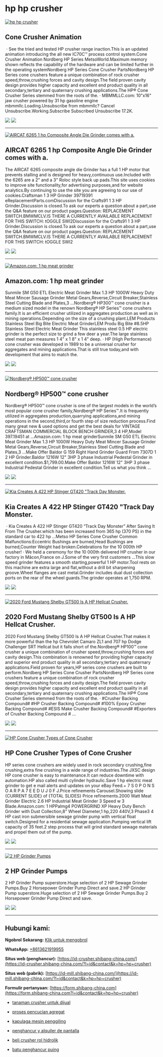 # hp hp crusher

<a href="https://swt.shibang-china.com/?l=id&img&k=hp+hp+crusher" target="_blank">![hp hp crusher](http://static.shibang-china.com/all-800x300/17.jpg)</a>

## Cone Crusher Animation
&nbsp;&#0183;&#32;See the tried and tested HP crusher range inaction.This is an updated animation introducing the all new IC70C™ process control system.Cone Crusher Animation Nordberg HP Series MetsoWorld.Maximum memory shown reflects the capability of the hardware and can be limited further in the operating systemNordberg HP Series Cone Crusher PartsNordberg HP Series cone crushers feature a unique combination of rock crusher speed,throw,crushing forces and cavity design.The field proven cavity design provides higher capacity and excellent end product quality in all secondary,tertiary and quaternary crushing applications.The HP&#174; Cone Crusher Series stemmed from the roots of the.&nbsp;&#0183;&#32;MBMMLLC.com: 10&quot;x16&quot; jaw crusher powered by 31 hp gasoline engine mbmmllc.Loading.Unsubscribe from mbmmllc? Cancel Unsubscribe.Working.Subscribe Subscribed Unsubscribe 17.2K.


<a href="https://whatsapp.shibangsoft.com/WhatsApp.php" target="_blank" title="WhatsApp">![](http://static.shibang-china.com/icon/whatsapp.png)</a> <a href="https://swt.shibang-china.com/?l=id&icon&k=hp+hp+crusher" target="_blank">![](http://static.shibang-china.com/icon/chat-id.png)</a>

---

<a href="https://swt.shibang-china.com/?l=id&img&k=hp+hp+crusher" target="_blank">![AIRCAT 6265 1 hp Composite Angle Die Grinder comes with a.](http://static.shibang-china.com/all-800x300/1360.jpg)</a>

## AIRCAT 6265 1 hp Composite Angle Die Grinder comes with a.
The AIRCAT 6265 composite angle die Grinder has a full 1 HP motor that prevents stalling and is designed for heavy,continuous use.Included with the 6265 are a 2&quot; and a 3&quot; Roloc style back up pads.This site uses cookies to improve site functionality,for advertising purposes,and for website analytics.By continuing to use the site you are agreeing to our use of cookies.Craftsman 1 3 HP Grinder 39719391 eReplacementParts.comDiscussion for the Crafts91 1 3 HP Grinder.Discussion is closed.To ask our experts a question about a part,use the Q&amp;A feature on our product pages.Question: REPLACEMENT SWITCH.BMWMCLV.IS THERE A CURRENTLY AVAILABLE REPLACEMENT FOR THIS SWITCH: tOGGLE SWI2Discussion for the Crafts91 1 3 HP Grinder.Discussion is closed.To ask our experts a question about a part,use the Q&amp;A feature on our product pages.Question: REPLACEMENT SWITCH.BMWMCLV.IS THERE A CURRENTLY AVAILABLE REPLACEMENT FOR THIS SWITCH: tOGGLE SWI2


<a href="https://whatsapp.shibangsoft.com/WhatsApp.php" target="_blank" title="WhatsApp">![](http://static.shibang-china.com/icon/whatsapp.png)</a> <a href="https://swt.shibang-china.com/?l=id&icon&k=hp+hp+crusher" target="_blank">![](http://static.shibang-china.com/icon/chat-id.png)</a>

---

<a href="https://swt.shibang-china.com/?l=id&img&k=hp+hp+crusher" target="_blank">![Amazon.com: 1 hp meat grinder](http://static.shibang-china.com/all-800x300/556.jpg)</a>

## Amazon.com: 1 hp meat grinder
Sunmile SM G50 ETL Electric Meat Grinder Max 1.3 HP 1000W Heavy Duty Meat Mincer Sausage Grinder Metal Gears,Reverse,Circuit Breaker,Stainless Steel Cutting Blade and Plates,3 …Nordberg&#174; HP300™ cone crusher is a medium sized model in the renown Nordberg&#174; HP Series™ cone crushers family.It is an efficient crusher utilized in aggregates production as well as in mining operations.Depending on the size of a crushing plant.LEM Products Stainless Steel Big Bite Electric Meat GrinderLEM Produ Big Bite #8.5HP Stainless Steel Electric Meat Grinder This stainless steel 0.5 HP electric grinder is the perfect size to grind a few deer a year.The large stainless steel meat pan measures 1 4&quot; x 1 8&quot; x 1 4&quot; deep.&nbsp;&#0183;&#32;HP (High Performance) cone crusher was developed in 1989 to be a universal crusher for aggregates and mining applications.That is still true today,and with development that aims to match the.


<a href="https://whatsapp.shibangsoft.com/WhatsApp.php" target="_blank" title="WhatsApp">![](http://static.shibang-china.com/icon/whatsapp.png)</a> <a href="https://swt.shibang-china.com/?l=id&icon&k=hp+hp+crusher" target="_blank">![](http://static.shibang-china.com/icon/chat-id.png)</a>

---

<a href="https://swt.shibang-china.com/?l=id&img&k=hp+hp+crusher" target="_blank">![Nordberg&#174; HP500™ cone crusher](http://static.shibang-china.com/all-800x300/1079.jpg)</a>

## Nordberg&#174; HP500™ cone crusher
Nordberg&#174; HP500™ cone crusher is one of the largest models in the world’s most popular cone crusher family,Nordberg&#174; HP Series™.It is frequently utilized in aggregates production,quarrying applications,and mining operations in the second,third,or fourth step of size reduction process.Find many great new &amp; used options and get the best deals for VINTAGE CRAFTSMAN COMMERCIAL BLOCK BENCH GRINDER,3 4 HP,Model 397.19451 at …Amazon.com: 1 hp meat grinderSunmile SM G50 ETL Electric Meat Grinder Max 1.3 HP 1000W Heavy Duty Meat Mincer Sausage Grinder Metal Gears,Reverse,Circuit Breaker,Stainless Steel Cutting Blade and Plates,3 …Make Offer Baldor G 159 Right Hand Grinder Guard From 7307D 1 2 HP Grinder.Baldor 1216W 12&quot; 3HP 3 phase Industrial Pedestal Grinder in excellent condition.$1,799.00.Make Offer Baldor 1216W 12&quot; 3HP 3 phase Industrial Pedestal Grinder in excellent condition.Tell us what you think …


<a href="https://whatsapp.shibangsoft.com/WhatsApp.php" target="_blank" title="WhatsApp">![](http://static.shibang-china.com/icon/whatsapp.png)</a> <a href="https://swt.shibang-china.com/?l=id&icon&k=hp+hp+crusher" target="_blank">![](http://static.shibang-china.com/icon/chat-id.png)</a>

---

<a href="https://swt.shibang-china.com/?l=id&img&k=hp+hp+crusher" target="_blank">![Kia Creates A 422 HP Stinger GT420 &quot;Track Day Monster.](http://static.shibang-china.com/all-800x300/868.jpg)</a>

## Kia Creates A 422 HP Stinger GT420 &quot;Track Day Monster.
&nbsp;&#0183;&#32;Kia Creates A 422 HP Stinger GT420 “Track Day Monster” After Saving It From The Crusher.which has been increased from 365 hp (370 PS) in the standard car to 422 hp …Metso HP Series Cone Crusher Common Malfunctions:Eccentric Bushings are burned,Head Bushings are burned,Counter Weight had broken.Celebrations for the 10 000th HP crusher!&nbsp;&#0183;&#32;We held a ceremony for the 10 000th delivered HP crusher in our factory in M&#226;con,France on J.Some of the very first customers …This slow speed grinder features a smooth starting,powerful 1 HP motor.Tool rests on this machine are extra large and flat,without a drill bit sharpening groove.Wheel flanges are cast metal.Grinder includes dual dust collection ports on the rear of the wheel guards.The grinder operates at 1,750 RPM.


<a href="https://whatsapp.shibangsoft.com/WhatsApp.php" target="_blank" title="WhatsApp">![](http://static.shibang-china.com/icon/whatsapp.png)</a> <a href="https://swt.shibang-china.com/?l=id&icon&k=hp+hp+crusher" target="_blank">![](http://static.shibang-china.com/icon/chat-id.png)</a>

---

<a href="https://swt.shibang-china.com/?l=id&img&k=hp+hp+crusher" target="_blank">![2020 Ford Mustang Shelby GT500 Is A HP Hellcat Crusher.](http://static.shibang-china.com/all-800x300/666.jpg)</a>

## 2020 Ford Mustang Shelby GT500 Is A HP Hellcat Crusher.
2020 Ford Mustang Shelby GT500 Is A HP Hellcat Crusher.That makes it more powerful than the hp Chevrolet Camaro ZL1 and 707 hp Dodge Challenger SRT Hellcat but it falls short of the.Nordberg&#174; HP100™ cone crusher a unique combination of crusher speed,throw,crushing forces and cavity design.This combination is renowned for providing higher capacity and superior end product quality in all secondary,tertiary and quaternary applications.Field proven for years,HP series cone crushers are built to perform.Nordberg HP Series Cone Crusher PartsNordberg HP Series cone crushers feature a unique combination of rock crusher speed,throw,crushing forces and cavity design.The field proven cavity design provides higher capacity and excellent end product quality in all secondary,tertiary and quaternary crushing applications.The HP&#174; Cone Crusher Series stemmed from the roots of the.&nbsp;&#0183;&#32;#Crusher Backing Compound# #HP Crusher Backing Compound# #100% Epoxy Crusher Backing Compound# #ESIS Make Crusher Backing Compound# #Exporters of Crusher Backing Compound # …


<a href="https://whatsapp.shibangsoft.com/WhatsApp.php" target="_blank" title="WhatsApp">![](http://static.shibang-china.com/icon/whatsapp.png)</a> <a href="https://swt.shibang-china.com/?l=id&icon&k=hp+hp+crusher" target="_blank">![](http://static.shibang-china.com/icon/chat-id.png)</a>

---

<a href="https://swt.shibang-china.com/?l=id&img&k=hp+hp+crusher" target="_blank">![HP Cone Crusher Types of Cone Crusher](http://static.shibang-china.com/all-800x300/788.jpg)</a>

## HP Cone Crusher Types of Cone Crusher
HP series cone crushers are widely used in rock secondary crushing,fine crushing,extra fine crushing in a wide range of industries.The JXSC design HP cone crusher is easy to maintenance.It can reduce downtime with automation.HP also called multi cylinder hydraulic.Save 1 hp electric meat grinder to get e mail alerts and updates on your eBay Feed.+ 7 S 0 P O N S O A R P A 7 E E D U J 0 F J.Price refinements Carousel.Showing slide {CURRENT SLIDE} of {TOTAL SLIDES} Price refinements.2000 Watt Meat Grinder Electric 2.6 HP Industrial Meat Grinder 3 Speed w 3 Blade.Amazon.com: 1 HPPalmg4 POWERGRIND XP Heavy Duty Bench Grinder with Dust Collection,8&quot; Wheel Diameter,1 hp,220 440V,3 Phase3 4 HP cast iron submersible sewage grinder pump with vertical float switch.Designed for a residential sewage application.Pumping vertical lift capacity of 35 feet.2 step process that will grind standard sewage materials and propel them out of the pump.


<a href="https://whatsapp.shibangsoft.com/WhatsApp.php" target="_blank" title="WhatsApp">![](http://static.shibang-china.com/icon/whatsapp.png)</a> <a href="https://swt.shibang-china.com/?l=id&icon&k=hp+hp+crusher" target="_blank">![](http://static.shibang-china.com/icon/chat-id.png)</a>

---

<a href="https://swt.shibang-china.com/?l=id&img&k=hp+hp+crusher" target="_blank">![2 HP Grinder Pumps](http://static.shibang-china.com/all-800x300/1097.jpg)</a>

## 2 HP Grinder Pumps
2 HP Grinder Pump superstore.Huge selection of 2 HP Sewage Grinder Pumps.Buy 2 Horsepower Grinder Pump Direct and save.2 HP Grinder Pump superstore.Huge selection of 2 HP Sewage Grinder Pumps.Buy 2 Horsepower Grinder Pump Direct and save.

<a href="https://whatsapp.shibangsoft.com/WhatsApp.php" target="_blank" title="WhatsApp">![](http://static.shibang-china.com/icon/whatsapp.png)</a> <a href="https://swt.shibang-china.com/?l=id&icon&k=hp+hp+crusher" target="_blank">![](http://static.shibang-china.com/icon/chat-id.png)</a>

---
## Hubungi kami:

**Ngobrol Sekarang:** [Klik untuk mengobrol](https://swt.shibang-china.com?l=id&contact&k=hp+hp+crusher)

**WhatsApp:**  [+8613621919955](https://whatsapp.shibangsoft.com/WhatsApp.php)

**Situs web (penghancur):** [https://id-crusher.shibang-china.com/](https://id-crusher.shibang-china.com/?l=id&contact&k=hp+hp+crusher)

**Situs web (pabrik):** [https://id-mill.shibang-china.com/](https://id-mill.shibang-china.com/?l=id&contact&k=hp+hp+crusher)

**Formulir pertanyaan:** [https://form.shibang-china.com](https://form.shibang-china.com?l=id&contact&k=hp+hp+crusher)

* [tanaman crusher untuk dijual](../48/tanaman%20crusher%20untuk%20dijual.md)

* [proses pencucian agregat](../47/proses%20pencucian%20agregat.md)

* [kapulaga mesin penggiling](../42/kapulaga%20mesin%20penggiling.md)

* [penghancur y alquiler de pantalla](../41/penghancur%20y%20alquiler%20de%20pantalla.md)

* [beli crusher rol hidrolik](../50/beli%20crusher%20rol%20hidrolik.md)

* [batu penghancur puing](../50/batu%20penghancur%20puing.md)